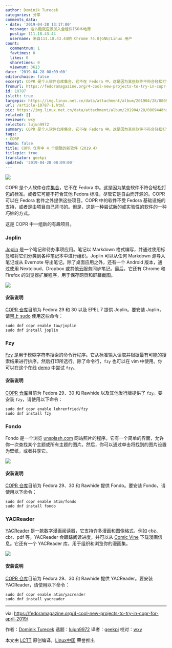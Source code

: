 ```yaml
---
author: Dominik Turecek
categories: 分享
comments_data:
- date: '2019-04-28 13:17:00'
  message: 这么酷就应该加入全组件ISO本地源
  postip: 111.18.43.44
  username: 来自111.18.43.44的 Chrome 74.0|GNU/Linux 用户
count:
  commentnum: 1
  favtimes: 0
  likes: 0
  sharetimes: 0
  viewnum: 3613
date: '2019-04-28 08:09:00'
editorchoice: false
excerpt: COPR 是个人软件仓库集合，它不在 Fedora 中。这是因为某些软件不符合轻松打包的标准。或者它可能不符合其他 Fedora 标准，尽管它是自由而开源的。
fromurl: https://fedoramagazine.org/4-cool-new-projects-to-try-in-copr-for-april-2019/
id: 10787
islctt: true
largepic: https://img.linux.net.cn/data/attachment/album/201904/28/080944dhz4gzhrozs4sfo9.jpg
url: /article-10787-1.html
pic: https://img.linux.net.cn/data/attachment/album/201904/28/080944dhz4gzhrozs4sfo9.jpg.thumb.jpg
related: []
reviewer: wxy
selector: lujun9972
summary: COPR 是个人软件仓库集合，它不在 Fedora 中。这是因为某些软件不符合轻松打包的标准。或者它可能不符合其他 Fedora 标准，尽管它是自由而开源的。
tags:
- CORP
thumb: false
title: COPR 仓库中 4 个很酷的新软件（2019.4）
titlepic: true
translator: geekpi
updated: '2019-04-28 08:09:00'
---
```


![](/data/attachment/album/201904/28/080944dhz4gzhrozs4sfo9.jpg)


COPR 是个人软件仓库[集合](https://fedoramagazine.org/wp-content/uploads/2017/08/4-copr-945x400.jpg)，它不在 Fedora 中。这是因为某些软件不符合轻松打包的标准。或者它可能不符合其他 Fedora 标准，尽管它是自由而开源的。COPR 可以在 Fedora 套件之外提供这些项目。COPR 中的软件不受 Fedora 基础设施的支持，或者是由项目自己背书的。但是，这是一种尝试新的或实验性的软件的一种巧妙的方式。


这是 COPR 中一组新的有趣项目。


### Joplin


[Joplin](https://joplin.cozic.net/) 是一个笔记和待办事项应用。笔记以 Markdown 格式编写，并通过使用标签和将它们分类到各种笔记本中进行组织。Joplin 可以从任何 Markdown 源导入笔记或从 Evernote 导出笔记。除了桌面应用之外，还有一个 Android 版本，通过使用 Nextcloud、Dropbox 或其他云服务同步笔记。最后，它还有 Chrome 和 Firefox 的浏览器扩展程序，用于保存网页和屏幕截图。


![](/data/attachment/album/201904/28/080945hizj73zlzdw374vv.png)


#### 安装说明


[COPR 仓库](https://copr.fedorainfracloud.org/coprs/taw/joplin/)目前为 Fedora 29 和 30 以及 EPEL 7 提供 Joplin。要安装 Joplin，请[带上 sudo](https://fedoramagazine.org/howto-use-sudo/) 使用这些命令：



```
sudo dnf copr enable taw/joplin
sudo dnf install joplin
```

### Fzy


[Fzy](https://github.com/jhawthorn/fzy) 是用于模糊字符串搜索的命令行程序。它从标准输入读取并根据最有可能的搜索结果进行排序，然后打印所选行。除了命令行，`fzy` 也可以在 vim 中使用。你可以在这个在线 [demo](https://jhawthorn.github.io/fzy-demo/) 中尝试 `fzy`。


#### 安装说明


[COPR 仓库](https://copr.fedorainfracloud.org/coprs/lehrenfried/fzy/)目前为 Fedora 29、30 和 Rawhide 以及其他发行版提供了 `fzy`。要安装 `fzy`，请使用以下命令：



```
sudo dnf copr enable lehrenfried/fzy
sudo dnf install fzy
```

### Fondo


Fondo 是一个浏览 [unsplash.com](https://unsplash.com/) 网站照片的程序。它有一个简单的界面，允许你一次查找某个主题或所有主题的图片。然后，你可以通过单击将找到的图片设置为壁纸，或者共享它。


![](/data/attachment/album/201904/28/081103iejzgnn3yyu0yxhb.jpg)


#### 安装说明


[COPR 仓库](https://copr.fedorainfracloud.org/coprs/atim/fondo/)目前为 Fedora 29、30 和 Rawhide 提供 Fondo。要安装 Fondo，请使用以下命令：



```
sudo dnf copr enable atim/fondo
sudo dnf install fondo
```

### YACReader


[YACReader](https://www.yacreader.com/) 是一款数字漫画阅读器，它支持许多漫画和图像格式，例如 cbz、cbr、pdf 等。YACReader 会跟踪阅读进度，并可以从 [Comic Vine](https://comicvine.gamespot.com/) 下载漫画信息。它还有一个 YACReader 库，用于组织和浏览你的漫画集。


![](/data/attachment/album/201904/28/080947z97rjrzjrh3i2r99.png)


#### 安装说明


[COPR 仓库](https://copr.fedorainfracloud.org/coprs/atim/yacreader/)目前为 Fedora 29、30 和 Rawhide 提供 YACReader。要安装 YACReader，请使用以下命令：



```
sudo dnf copr enable atim/yacreader
sudo dnf install yacreader
```



---


via: <https://fedoramagazine.org/4-cool-new-projects-to-try-in-copr-for-april-2019/>


作者：[Dominik Turecek](https://fedoramagazine.org/author/dturecek/) 选题：[lujun9972](https://github.com/lujun9972) 译者：[geekpi](https://github.com/geekpi) 校对：[wxy](https://github.com/wxy)


本文由 [LCTT](https://github.com/LCTT/TranslateProject) 原创编译，[Linux中国](https://linux.cn/) 荣誉推出